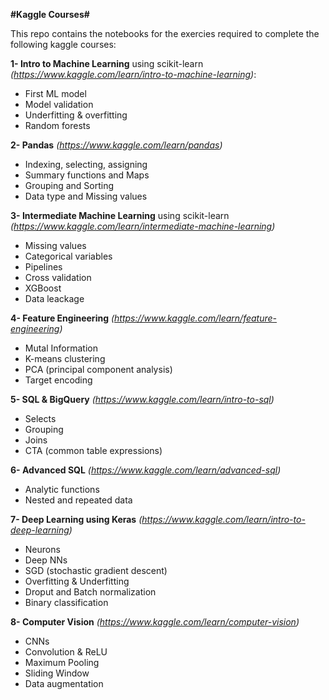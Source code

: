 **#Kaggle Courses#**

This repo contains the notebooks for the exercies required to complete the following kaggle courses:

**1- Intro to Machine Learning** using scikit-learn *(https://www.kaggle.com/learn/intro-to-machine-learning)*:
  - First ML model
  - Model validation
  - Underfitting & overfitting
  - Random forests

**2- Pandas** *(https://www.kaggle.com/learn/pandas)*
  - Indexing, selecting, assigning
  - Summary functions and Maps
  - Grouping and Sorting
  - Data type and Missing values

**3- Intermediate Machine Learning** using scikit-learn *(https://www.kaggle.com/learn/intermediate-machine-learning)*
  - Missing values
  - Categorical variables
  - Pipelines
  - Cross validation
  - XGBoost
  - Data leackage

**4- Feature Engineering** *(https://www.kaggle.com/learn/feature-engineering)*
  - Mutal Information
  - K-means clustering
  - PCA (principal component analysis)
  - Target encoding

**5- SQL & BigQuery** *(https://www.kaggle.com/learn/intro-to-sql)*
  - Selects
  - Grouping
  - Joins
  - CTA (common table expressions)

**6- Advanced SQL** *(https://www.kaggle.com/learn/advanced-sql)*
  - Analytic functions
  - Nested and repeated data

**7- Deep Learning using Keras** *(https://www.kaggle.com/learn/intro-to-deep-learning)*
  - Neurons
  - Deep NNs
  - SGD (stochastic gradient descent)
  - Overfitting & Underfitting
  - Droput and Batch normalization
  - Binary classification

**8- Computer Vision** *(https://www.kaggle.com/learn/computer-vision)*
  - CNNs
  - Convolution & ReLU
  - Maximum Pooling
  - Sliding Window
  - Data augmentation
